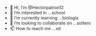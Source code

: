 - 👋 Hi, I’m @Hectorpatron12
- 👀 I’m interested in ...school
- 🌱 I’m currently learning ...biologia
- 💞️ I’m looking to collaborate on ...soltero
- 📫 How to reach me ...xd


<!---
Hectorpatron12/Hectorpatron12 is a ✨ special ✨ repository because its `README.md` (this file) appears on your GitHub profile.
You can click the Preview link to take a look at your changes.
--->
